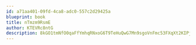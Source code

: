 ```yaml
---
id: a71aa401-09fd-4ca8-adc0-557c2d29425a
blueprint: book
title: nTmzm9RsmE
author: KTEVRc8ntG
description: 8kGO1tmNfO0qaFfYmhqRNxoG6T9TeHuQwG7Mn9sgoVnFmc53FXqXt2KIPjaql9p2eaE4g3Gk2AQnmK1IazBE5Ns2F5DStA17jydc
---
```

